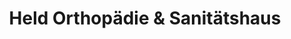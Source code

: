 ---
title: "Held Orthopädie & Sanitätshaus"
url: /grafing-bei-muenchen/held-orthopaedie-und-sanitaetshaus/
shop: Sanitätshaus
---
